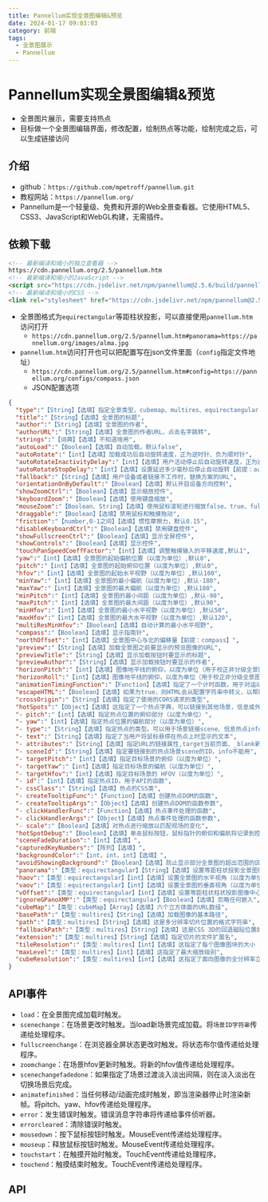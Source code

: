 ```yaml
---
title: Pannellum实现全景图编辑&预览
date: 2024-01-17 09:03:03
category: 前端
tags:
  - 全景图展示
  - Pannellum
---
```

# Pannellum实现全景图编辑&预览
- 全景图片展示，需要支持热点
- 目标做一个全景图编辑界面，修改配置，绘制热点等功能，绘制完成之后，可以生成链接访问
## 介绍
- github：`https://github.com/mpetroff/pannellum.git`
- 教程网站：`https://pannellum.org/`
- Pannellum是一个轻量级、免费和开源的Web全景查看器。它使用HTML5、CSS3、JavaScript和WebGL构建，无需插件。
## 依赖下载
```html
<!-- 最新编译和缩小的独立查看器 -->
https://cdn.pannellum.org/2.5/pannellum.htm
<!-- 最新编译和缩小的JavaScript -->
<script src="https://cdn.jsdelivr.net/npm/pannellum@2.5.6/build/pannellum.js"></script>
<!-- 最新编译和缩小的CSS -->
<link rel="stylesheet" href="https://cdn.jsdelivr.net/npm/pannellum@2.5.6/build/pannellum.css">
```
- 全景图格式为`equirectangular`等距柱状投影，可以直接使用`pannellum.htm`访问打开
  - `https://cdn.pannellum.org/2.5/pannellum.htm#panorama=https://pannellum.org/images/alma.jpg`
- `pannellum.htm`访问打开也可以把配置写在json文件里面（`config`指定文件地址）
  - `https://cdn.pannellum.org/2.5/pannellum.htm#config=https://pannellum.org/configs/compass.json`
  - JSON配置选项
```json
{
  "type":"【String】【选填】指定全景类型，cubemap、multires、equirectangular（默认）",
  "title":"【String】【选填】全景图的标题",
  "author":"【String】【选填】全景图的作者",
  "authorURL":"【String】【选填】全景图的作者URL，点击名字跳转",
  "strings":"【词典】【选填】不知道啥用",
  "autoLoad":"【Boolean】【选填】自动加载，默认false",
  "autoRotate":"【int】【选填】加载成功后自动旋转速度，正为逆时针、负为顺时针",
  "autoRotateInactivityDelay":"【int】【选填】用户活动停止后自动旋转速度，正为逆时针、负为顺时针【前提：autoRotate】",
  "autoRotateStopDelay":"【int】【选填】设置延迟多少毫秒后停止自动旋转【前提：autoRotate】",
  "fallback":"【String】【选填】用户设备或者链接不工作时，替换方案的URL",
  "orientationOnByDefault":"【Boolean】【选填】默认开启设备方向控制",
  "showZoomCtrl":"【Boolean】【选填】显示缩放控件",
  "keyboardZoom":"【Boolean】【选填】使用键盘缩放",
  "mouseZoom":"【Boolean、String】【选填】使用鼠标滚轮进行缩放false、true、fullscreenonly（只有全屏时支持）",
  "draggable":"【Boolean】【选填】禁用鼠标和触摸拖动",
  "friction":"【number,0-1之间】【选填】惯性摩擦力，默认0.15",
  "disableKeyboardCtrl":"【Boolean】【选填】禁用键盘控件",
  "showFullscreenCtrl":"【Boolean】【选填】显示全屏控件",
  "showControls":"【Boolean】【选填】显示控件",
  "touchPanSpeedCoeffFactor":"【int】【选填】调整触摸输入的平移速度,默认1",
  "yaw":"【int】【选填】全景图的起始偏航位置（以度为单位）,默认0",
  "pitch":"【int】【选填】全景图的起始俯仰位置（以度为单位）,默认0",
  "hfov":"【int】【选填】全景图的起始水平视野（以度为单位）,默认100",
  "minYaw":"【int】【选填】全景图的最小偏航（以度为单位）,默认-180",
  "maxYaw":"【int】【选填】全景图的最大偏航（以度为单位）,默认180",
  "minPitch":"【int】【选填】全景图的最小间距（以度为单位）,默认-90",
  "maxPitch":"【int】【选填】全景图的最大间距（以度为单位）,默认90",
  "minHfov":"【int】【选填】全景图的最小水平视野（以度为单位）,默认50",
  "maxHfov":"【int】【选填】全景图的最大水平视野（以度为单位）,默认120",
  "multiResMinHfov":"【Boolean】【选填】自动计算的最小水平视野",
  "compass":"【Boolean】【选填】显示指南针",
  "northOffset":"【int】【选填】全景图中心与北的偏移量【前提：compass】",
  "preview":"【String】【选填】加载全景图之前要显示的预览图像的URL",
  "previewTitle":"【String】【选填】显示加载按钮时要显示的标题",
  "previewAuthor":"【String】【选填】显示加载按钮时要显示的作者",
  "horizonPitch":"【int】【选填】图像地平线的俯仰，以度为单位（用于校正非分级全景图）",
  "horizonRoll":"【int】【选填】图像地平线的俯仰，以度为单位（用于校正非分级全景图）",
  "animationTimingFunction":"【Function】【选填】指定了一个计时函数，用于对运动进行动画处理",
  "escapeHTML":"【Boolean】【选填】如果为true，则HTML会从配置字符串中转义，以帮助缓解可能的情况DOM XSS攻击",
  "crossOrigin":"【String】【选填】指定了使用的CORS请求的类型",
  "hotSpots":"【Object】【选填】这指定了一个热点字典，可以链接到其他场景，信息或外部链接。每个数组元素都具有以下属性",
  "- pitch":"【int】【选填】指定热点位置的俯仰部分（以度为单位）",
  "- yaw":"【int】【选填】指定热点位置的偏航部分（以度为单位）",
  "- type":"【String】【选填】指定热点的类型。可以用于场景链接scene、信息热点info",
  "- text":"【String】【选填】指定了当用户将鼠标悬停在热点上时显示的文本",
  "- attributes":"【String】【选填】指定URL的链接属性,target当前页面、_blank新窗口",
  "- sceneId":"【String】【选填】指定要链接到的热点场景scene的ID，info不能用",
  "- targetPitch":"【int】【选填】指定目标场景的俯仰（以度为单位）",
  "- targetYaw":"【int】【选填】指定目标场景的偏航（以度为单位）",
  "- targetHfov":"【int】【选填】指定目标场景的 HFOV（以度为单位）",
  "- id":"【int】【选填】指定热点ID，用于API的函数",
  "- cssClass":"【String】【选填】热点的CSS类",
  "- createTooltipFunc":"【Function】【选填】创建热点DOM的函数",
  "- createTooltipArgs":"【Object】【选填】创建热点DOM的函数参数",
  "- clickHandlerFunc":"【Function】【选填】热点事件处理的函数",
  "- clickHandlerArgs":"【Object】【选填】热点事件处理的函数参数",
  "- scale":"【Boolean】【选填】对热点进行缩放以匹配视场的变化",
  "hotSpotDebug":"【Boolean】【选填】单击鼠标按钮，鼠标指针的俯仰和偏航将记录到控制台",
  "sceneFadeDuration":"【int】【选填】",
  "capturedKeyNumbers":"【阵列】【选填】",
  "backgroundColor":"【int，int，int】【选填】",
  "avoidShowingBackground":"【Boolean】【选填】防止显示部分全景图的超出范围的区域",
  "panorama":"【类型：equirectangular】【String】【选填】设置等距柱状投影全景图像的URL",
  "haov":"【类型：equirectangular】【int】【选填】设置全景图的水平视角（以度为单位）",
  "vaov":"【类型：equirectangular】【int】【选填】设置全景图的垂直视角（以度为单位）",
  "vOffset":"【类型：equirectangular】【int】【选填】设置等距柱状柱状投影图像中心的垂直偏移量地平线（以度为单位）",
  "ignoreGPanoXMP":"【类型：equirectangular】【Boolean】【选填】忽略任何嵌入",
  "cubeMap":"【类型：cubeMap】【Array】【选填】六个立方体面的URL数组",
  "basePath":"【类型：multires】【String】【选填】加载图像的基本路径",
  "path":"【类型：multires】【String】【选填】这是多分辨率切片位置的格式字符串",
  "fallbackPath":"【类型：multires】【String】【选填】这是CSS 3D的回退磁贴位置的格式字符串",
  "extension":"【类型：multires】【String】【选填】指定切片的文件扩展名",
  "tileResolution":"【类型：multires】【int】【选填】这指定了每个图像图块的大小（以像素为单位）",
  "maxLevel":"【类型：multires】【int】【选填】这指定了最大缩放级别",
  "cubeResolution":"【类型：multires】【int】【选填】这指定了面向图像的全分辨率立方体的大小（以像素为单位）"
}
```
## API事件
- `load`：在全景图完成加载时触发。
- `scenechange`：在场景更改时触发。当load新场景完成加载。将`场景ID字符串`传递给处理程序。
- `fullscreenchange`：在浏览器全屏状态更改时触发。将状态布尔值传递给处理程序。
- `zoomchange`：在场景hfov更新时触发。将新的hfov值传递给处理程序。
- `scenechangefadedone`：如果指定了场景过渡淡入淡出间隔，则在淡入淡出在切换场景后完成。
- `animatefinished`：当任何移动/动画完成时触发，即当渲染器停止时渲染新帧。将pitch、yaw、hfov传递给处理程序。
- `error`：发生错误时触发。错误消息字符串将传递给事件侦听器。
- `errorcleared`：清除错误时触发。
- `mousedown`：按下鼠标按钮时触发。MouseEvent传递给处理程序。
- `mouseup`：释放鼠标按钮时触发。MouseEvent传递给处理程序。
- `touchstart`：在触摸开始时触发。TouchEvent传递给处理程序。
- `touchend`：触摸结束时触发。TouchEvent传递给处理程序。

## API
